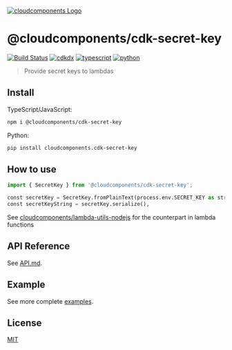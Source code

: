 [![cloudcomponents Logo](https://raw.githubusercontent.com/cloudcomponents/cdk-constructs/master/logo.png)](https://github.com/cloudcomponents/cdk-constructs)

# @cloudcomponents/cdk-secret-key

[![Build Status](https://github.com/cloudcomponents/cdk-constructs/workflows/Build/badge.svg)](https://github.com/cloudcomponents/cdk-constructs/actions?query=workflow=Build)
[![cdkdx](https://img.shields.io/badge/buildtool-cdkdx-blue.svg)](https://github.com/hupe1980/cdkdx)
[![typescript](https://img.shields.io/badge/jsii-typescript-blueviolet.svg)](https://www.npmjs.com/package/@cloudcomponents/cdk-secret-key)
[![python](https://img.shields.io/badge/jsii-python-blueviolet.svg)](https://pypi.org/project/cloudcomponents.cdk-secret-key/)

> Provide secret keys to lambdas

## Install

TypeScript/JavaScript:

```bash
npm i @cloudcomponents/cdk-secret-key
```

Python:

```bash
pip install cloudcomponents.cdk-secret-key
```

## How to use

```python
import { SecretKey } from '@cloudcomponents/cdk-secret-key';

const secretKey = SecretKey.fromPlainText(process.env.SECRET_KEY as string);
const secretKeyString = secretKey.serialize(),
```

See [cloudcomponents/lambda-utils-nodejs](https://github.com/cloudcomponents/lambda-utils-nodejs) for the counterpart in lambda functions

## API Reference

See [API.md](https://github.com/cloudcomponents/cdk-constructs/tree/master/packages/cdk-secret-key/API.md).

## Example

See more complete [examples](https://github.com/cloudcomponents/cdk-constructs/tree/master/examples).

## License

[MIT](https://github.com/cloudcomponents/cdk-constructs/tree/master/packages/cdk-secret-key/LICENSE)
